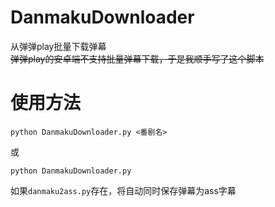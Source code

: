 # DanmakuDownloader

从弹弹play批量下载弹幕  
~~弹弹play的安卓端不支持批量弹幕下载，于是我顺手写了这个脚本~~

# 使用方法

```
python DanmakuDownloader.py <番剧名>
```
或
```
python DanmakuDownloader.py
```
如果```danmaku2ass.py```存在，将自动同时保存弹幕为ass字幕

